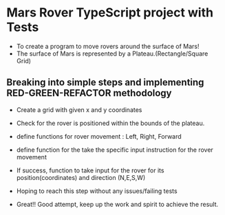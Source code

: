 # Mars Rover TypeScript project with Tests

- To create a program to move rovers around the surface of Mars!
- The surface of Mars is represented by a Plateau.(Rectangle/Square Grid)

## Breaking into simple steps and implementing RED-GREEN-REFACTOR methodology

- Create a grid with given x and y coordinates

- Check for the rover is positioned within the bounds of the plateau.

- define functions for rover movement : Left, Right, Forward

- define function for the take the specific input instruction for the rover movement

- If success, function to take input for the rover for its position(coordinates) and direction (N,E,S,W)

- Hoping to reach this step without any issues/failing tests

- Great!! Good attempt, keep up the work and spirit to achieve the result.
